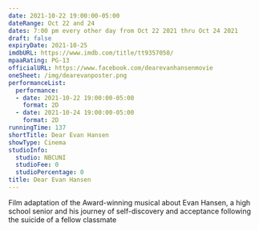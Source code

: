 ```yaml
---
date: 2021-10-22 19:00:00-05:00
dateRange: Oct 22 and 24
dates: 7:00 pm every other day from Oct 22 2021 thru Oct 24 2021
draft: false
expiryDate: 2021-10-25
imdbURL: https://www.imdb.com/title/tt9357050/
mpaaRating: PG-13
officialURL: https://www.facebook.com/dearevanhansenmovie
oneSheet: /img/dearevanposter.png
performanceList:
  performance:
  - date: 2021-10-22 19:00:00-05:00
    format: 2D
  - date: 2021-10-24 19:00:00-05:00
    format: 2D
runningTime: 137
shortTitle: Dear Evan Hansen
showType: Cinema
studioInfo:
  studio: NBCUNI
  studioFee: 0
  studioPercentage: 0
title: Dear Evan Hansen
---
```


Film adaptation of the Award-winning musical about Evan Hansen, a high school senior and his journey of self-discovery and acceptance following the suicide of a fellow classmate